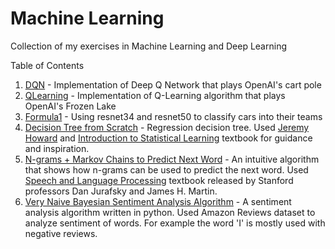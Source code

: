 # Machine Learning
Collection of my exercises in Machine Learning and Deep Learning

Table of Contents
1. [DQN](https://github.com/AyonRabbani/Machine-Learning/blob/master/DQN.ipynb) - Implementation of Deep Q Network that plays OpenAI's cart pole
2. [QLearning](https://github.com/AyonRabbani/Machine-Learning/blob/master/QLearning.ipynb) - Implementation of Q-Learning algorithm that plays OpenAI's Frozen Lake 
3. [Formula1](https://github.com/AyonRabbani/Machine-Learning/blob/master/Formula1-Team-Identification.ipynb) - Using resnet34 and resnet50 to classify cars into their teams
4. [Decision Tree from Scratch](https://github.com/AyonRabbani/Machine-Learning/blob/master/Airbnb_Decision_Tree.ipynb) - Regression decision tree. Used [Jeremy Howard](https://course18.fast.ai/ml.html) and [Introduction to Statistical Learning](http://faculty.marshall.usc.edu/gareth-james/ISL/) textbook for guidance and inspiration. 
5. [N-grams + Markov Chains to Predict Next Word](https://github.com/AyonRabbani/Machine-Learning/blob/master/Predict_next_word_using_Ngrams.ipynb) - An intuitive algorithm that shows how n-grams can be used to predict the next word. Used [Speech and Language Processing](https://web.stanford.edu/~jurafsky/slp3/) textbook released by Stanford professors Dan Jurafsky and James H. Martin. 
6. [Very Naive Bayesian Sentiment Analysis Algorithm](https://github.com/AyonRabbani/Machine-Learning/blob/master/NaiveBayesExploration.ipynb) - A sentiment analysis algorithm written in python. Used Amazon Reviews dataset to analyze sentiment of words. For example the word 'I' is mostly used with negative reviews. 
